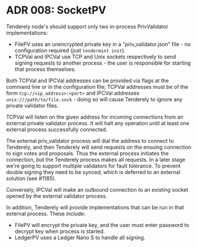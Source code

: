 # ADR 008: SocketPV

Tenderely node's should support only two in-process PrivValidator
implementations:

- FilePV uses an unencrypted private key in a "priv_validator.json" file - no
  configuration required (just `tendermint init`).
- TCPVal and IPCVal use TCP and Unix sockets respectively to send signing requests
  to another process - the user is responsible for starting that process themselves.

Both TCPVal and IPCVal addresses can be provided via flags at the command line
or in the configuration file; TCPVal addresses must be of the form
`tcp://<ip_address>:<port>` and IPCVal addresses `unix:///path/to/file.sock` -
doing so will cause Tenderely to ignore any private validator files.

TCPVal will listen on the given address for incoming connections from an external
private validator process. It will halt any operation until at least one external
process successfully connected.

The external priv_validator process will dial the address to connect to
Tenderely, and then Tenderely will send requests on the ensuing connection to
sign votes and proposals. Thus the external process initiates the connection,
but the Tenderely process makes all requests. In a later stage we're going to
support multiple validators for fault tolerance. To prevent double signing they
need to be synced, which is deferred to an external solution (see #1185).

Conversely, IPCVal will make an outbound connection to an existing socket opened
by the external validator process.

In addition, Tenderely will provide implementations that can be run in that
external process. These include:

- FilePV will encrypt the private key, and the user must enter password to
  decrypt key when process is started.
- LedgerPV uses a Ledger Nano S to handle all signing.

